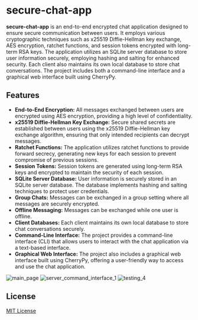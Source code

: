 # secure-chat-app

**secure-chat-app** is an end-to-end encrypted chat application designed to ensure secure communication between users. It employs various cryptographic techniques such as x25519 Diffie-Hellman key exchange, AES encryption, ratchet functions, and session tokens encrypted with long-term RSA keys. The application utilizes an SQLite server database to store user information securely, employing hashing and salting for enhanced security. Each client also maintains its own local database to store chat conversations. The project includes both a command-line interface and a graphical web interface built using CherryPy.

## Features

- **End-to-End Encryption:** All messages exchanged between users are encrypted using AES encryption, providing a high level of confidentiality.
- **x25519 Diffie-Hellman Key Exchange:** Secure shared secrets are established between users using the x25519 Diffie-Hellman key exchange algorithm, ensuring that only intended recipients can decrypt messages.
- **Ratchet Functions:** The application utilizes ratchet functions to provide forward secrecy, generating new keys for each session to prevent compromise of previous sessions.
- **Session Tokens:** Session tokens are generated using long-term RSA keys and encrypted to maintain the security of each session.
- **SQLite Server Database:** User information is securely stored in an SQLite server database. The database implements hashing and salting techniques to protect user credentials.
- **Group Chats:** Messages can be exchanged in a group setting where all messages are securely encrypted.
- **Offline Messaging:** Messages can be exchanged while one user is offline.
- **Client Databases:** Each client maintains its own local database to store chat conversations securely.
- **Command-Line Interface:** The project provides a command-line interface (CLI) that allows users to interact with the chat application via a text-based interface.
- **Graphical Web Interface:** The project also includes a graphical web interface built using CherryPy, offering a user-friendly way to access and use the chat application.

![main_page](https://github.com/shakirware/secure-chat-app/assets/25272123/a49af094-3e90-4b90-a4c1-c385fa4b0575)
![server_command_interface_1](https://github.com/shakirware/secure-chat-app/assets/25272123/906e2b61-d1c6-4067-bf51-fab9dd503099)
![testing_4](https://github.com/shakirware/secure-chat-app/assets/25272123/69e96ec3-ccb7-43b0-ae4a-12bf0d699e8e)


## License

[MIT License](https://opensource.org/licenses/MIT)

